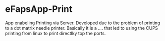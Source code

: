 # eFapsApp-Print
App enabeling Printing via Server. Developed due to the problem of printing to a dot matrix needle printer. Basically it is a .... that led to using the CUPS printing from linux to print directlky top the ports.
